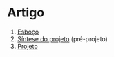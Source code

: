 # Artigo
1. [Esboço](esboco.md)
1. [Síntese do projeto](sumario.md) (pré-projeto)
1. [Projeto](https://www.overleaf.com/read/vqckgrdqyzrc)
